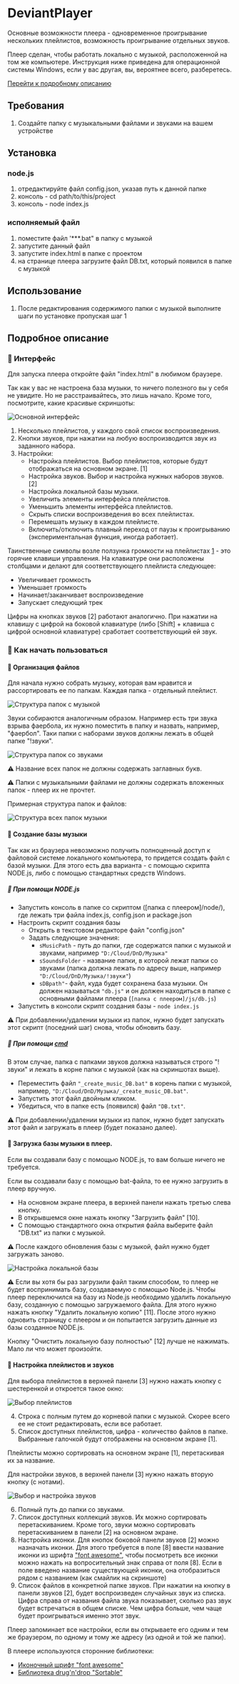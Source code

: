 # DeviantPlayer

Основные возможности плеера - одновременное проигрывание нескольких плейлистов, возможность проигрывание отдельных звуков.

Плеер сделан, чтобы работать локально с музыкой, расположенной на том же компьютере. Инструкция ниже приведена для операционной системы Windows, если у вас другая, вы, вероятнее всего, разберетесь.

[Перейти к подробному описанию](#Подробное-описание)

## Требования
1. Создайте папку с музыкальными файлами и звуками на вашем устройстве

## Установка
### node.js
1. отредактируйте файл config.json, указав путь к данной папке
2. консоль - cd path/to/this/project
3. консоль - node index.js

### исполняемый файл
1. поместите файл '***.bat" в папку с музыкой
2. запустите данный файл
3. запустите index.html в папке с проектом
4. на странице плеера загрузите файл DB.txt, который появился в папке с музыкой

## Использование
1. После редактирования содержимого папки с музыкой выполните шаги по установке пропуская шаг 1

## Подробное описание

### 📙 Интерфейс 

Для запуска плеера откройте файл "index.html" в любимом браузере.

Так как у вас не настроена база музыки, то ничего полезного вы у себя не увидите. Но не расстраивайтесь, это лишь начало. Кроме того, посмотрите, какие красивые скриншоты:

![Основной интерфейс](/img/screenshots/main_view.jpg)

1. Несколько плейлистов, у каждого свой список воспроизведения. 
1. Кнопки звуков, при нажатии на любую воспроизводится звук из заданного набора.
1. Настройки:
    * Настройка плейлистов. Выбор плейлистов, которые будут отображаться на основном экране. [1]
    * Настройка звуков. Выбор и настройка нужных наборов звуков. [2]
    * Настройка локальной базы музыки.
    * Увеличить элементы интерфейса плейлистов.
    * Уменьшить элементы интерфейса плейлистов.
    * Скрыть списки воспроизведения во всех плейлистах.
    * Перемешать музыку в каждом плейлисте.
    * Включить/отключить плавный переход от паузы к проигрыванию (экспериментальная функция, иногда работает).

Таинственные символы возле ползунка громкости на плейлистах [1](например "1QAZ") - это горячие клавиши управления. На клавиатуре они расположены столбцами и делают для соответствующего плейлиста следующее:
  - Увеличивает громкость
  - Уменьшает громкость
  - Начинает/заканчивает воспроизведение
  - Запускает следующий трек
 
Цифры на кнопках звуков [2] работают аналогично. При нажатии на клавишу с цифрой на боковой клавиатуре (либо [Shift] + клавиша с цифрой основной клавиатуре) сработает соответствующий ей звук.
    
### 📙 Как начать пользоваться

#### 📙 Организация файлов

Для начала нужно собрать музыку, которая вам нравится и рассортировать ее по папкам. Каждая папка - отдельный плейлист.

![Структура папок с музыкой](/img/screenshots/music_folder.JPG)

Звуки собираются аналогичным образом. Например есть три звука взрыва фаербола, их нужно поместить в папку и назвать, например, "фаербол". Таки папки с наборами звуков должны лежать в общей папке "!звуки".

![Структура папок со звуками](/img/screenshots/sounds_folder.JPG)

⚠️ Название всех папок не должны содержать заглавных букв.

⚠️ Папки с музыкальными файлами не должны содержать вложенных папок - плеер их не прочтет.

Примерная структура папок и файлов:

![Структура всех папок музыки](/img/screenshots/folder_structure.JPG)


#### 📙 Создание базы музыки

Так как из браузера невозможно получить полноценный доступ к файловой системе локального компьютера, то придется создать файл с базой музыки. Для этого есть два варианта - с помощью скрипта NODE.js, либо с помощью стандартных средств Windows.

##### 📙 При помощи NODE.js

  - Запустить консоль в папке со скриптом ([папка с плеером]/node/), где лежать три файла index.js, config.json и package.json
  - Настроить скрипт создания базы
    - Открыть в текстовом редакторе файл "config.json"
    - Задать следующие значения:
      - `sMusicPath` - путь до папки, где содержатся папки с музыкой и звуками, например `"D:/Cloud/DnD/Музыка"`
      - `sSoundsFolder` - название папки, в которой лежат папки со звуками (папка должна лежать по адресу выше, например `"D:/Cloud/DnD/Музыка/!звуки"`)
      - `sDBpath"`- файл, куда будет сохранена база музыки. Он должен называться `"db.js"` и он должен находиться в папке с основными файлами плеера (`[папка с плеером]/js/db.js`)
  - Запустить в консоли скрипт создания базы - `node index.js`
  
⚠️  При добавлении/удалении музыки из папок, нужно будет запускать этот скрипт (поседний шаг) снова, чтобы обновить базу.
  
##### 📙 При помощи [cmd](https://ru.wikipedia.org/wiki/Cmd.exe)

В этом случае, папка с папками звуков должна называться строго "!звуки" и лежать в корне папки с музыкой (как на скриншотах выше).

  - Переместить файл `"_create_music_DB.bat"` в корень папки с музыкой, например, `"D:/Cloud/DnD/Музыка/_create_music_DB.bat"`. 
  - Запустить этот файл двойным кликом.
  - Убедиться, что в папке есть (появился) файл `"DB.txt"`.
  
⚠️  При добавлении/удалении музыки из папок, нужно будет запускать этот файл и загружать в плеер (будет показано далее).
  
  
#### 📙 Загрузка базы музыки в плеер.

Если вы создавали базу с помощью NODE.js, то вам больше ничего не требуется. 

Если вы создавали базу с помощью bat-файла, то ее нужно загрузить в плеер вручную.

 - На основном экране плеера, в верхней панели нажать третью слева кнопку.
 - В открывшемся окне нажать кнопку "Загрузить файл" [10].
 - С помощью стандартного окна открытия файла выберите файл "DB.txt" из папки с музыкой.
 
⚠️ После каждого обновления базы с музыкой, файл нужно будет загружать заново.
 
![Настройка локальной базы](/img/screenshots/memory.jpg)

⚠️ Если вы хотя бы раз загрузили файл таким способом, то плеер не будет воспринимать базу, создаваемую с помощью Node.js. Чтобы плеер переключился на базу из Node.js необходимо удалить локальную базу, созданную с помощью загружаемого файла. Для этого нужно нажать кнопку "Удалить локальную копию" [11]. После этого нужно одновить страницу с плеером и он попытается загрузить данные из базы созданное NODE.js.

Кнопку "Очистить локальную базу полностью" [12] лучше не нажимать. Мало ли что может произойти.
  
#### 📙 Настройка плейлистов и звуков

Для выбора плейлистов в верхней панели [3] нужно нажать кнопку с шестеренкой и откроется такое окно:

![Выбор плейлистов](/img/screenshots/music.jpg)

4. Строка с полным путем до корневой папки с музыкой. Скорее всего ее не стоит редактировать, если все работает.
5. Список доступных плейлистов, цифра - количество файлов в папке. Выбранные галочкой будут отображены на основном экране [1].

Плейлисты можно сортировать на основном экране [1], перетаскивая их за название.

Для настройки звуков, в верхней панели [3] нужно нажать вторую кнопку (с нотами).

![Выбор и настройка звуков](/img/screenshots/sounds.jpg)

6. Полный путь до папки со звуками.
7. Список доступных коллекций звуков. Их можно сортировать перетаскиванием. Кроме того, звуки можно сортировать перетаскиванием в панели [2] на основном экране.
8. Настройка иконки. Для кнопок боковой панели звуков [2] можно назначать иконки. Для этого требуется в поле [8] ввести название иконки из шрифта ["font awesome"](http://fontawesome.io/icons/), чтобы посмотреть все иконки можно нажать на вопросительный знак справа от поля [8]. Если в поле введено название существующей иконки, она отобразиться рядом с названием (как смайлик на скриншоте)
9. Список файлов в конкретной папке звуков. При нажатии на кнопку в панели звуков [2], будет воспроизведен случайных звук из списка. Цифра справа от названия файла звука показывает, сколько раз звук будет встречаться в общем списке. Чем цифра больше, чем чаще будет проигрываться именно этот звук. 


Плеер запоминает все настройки, если вы открываете его одним и тем же браузером, по одному и тому же адресу (из одной и той же папки).


В плеере используются сторонние библиотеки:

 - [Иконочный шрифт "font awesome"](http://fontawesome.io/icons/)
 - [Библиотека drug'n'drop "Sortable"](https://github.com/RubaXa/Sortable)








